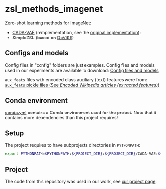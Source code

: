 # zsl_methods_imagenet

Zero-shot learning methods for ImageNet:
- [CADA-VAE](https://arxiv.org/abs/1812.01784) (remplementation, see the [original implementation](https://github.com/edgarschnfld/cada-vae-pytorch)):
- SimpleZSL (based on [DeViSE](https://papers.nips.cc/paper/2013/hash/7cce53cf90577442771720a370c3c723-Abstract.html))

## Configs and models

Config files in "config" folders are just examples.
Config files and models used in our experiments are available to download:
[Config files and models](https://kth-my.sharepoint.com/:f:/g/personal/bujwid_ug_kth_se/EjLfX-VHCsZOgZrO8F6SqDUB4yxaRsmflyY9jg_A47R84w?e=nk5D6A)

`aux_feats` files with encoded class auxiliary (text) features were from: [`aux_feats` pickle files (See _Encoded Wikipedia articles (extracted features)_)](https://github.com/sebastianbujwid/zsl_text_imagenet#download-encoded-text-from-wikipedia-articles)

## Conda environment

[conda.yml](./conda.yaml) contains a Conda environment used for the project.
Note that it contains more dependencies than this project requires!

## Setup

The project requires to have subprojects directories in `PYTHONPATH`:

```sh
export PYTHONPATH=$PYTHONPATH:${PROJECT_DIR}:${PROJECT_DIR}/CADA-VAE:${PROJECT_DIR}/SimpleZSL
```

## Project

The code from this repository was used in our work, see [our project page](https://bujwid.eu/p/zsl-imagenet-wiki).
